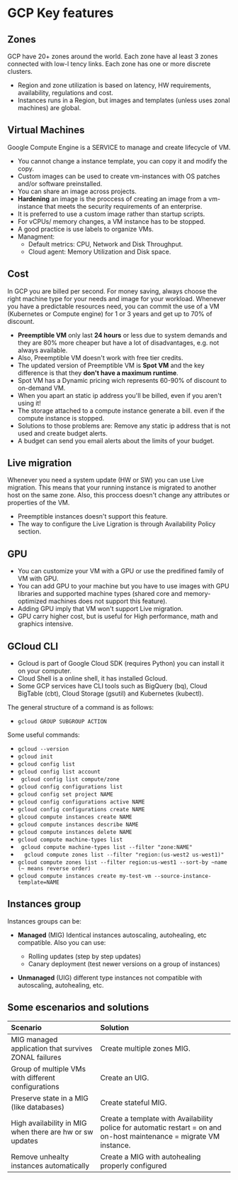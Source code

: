 # GCP Key features
## Zones
GCP have 20+ zones around the world.
Each zone have al least 3 zones connected with low-l tency links. Each zone has one or more discrete clusters.
- Region and zone utilization is based on latency, HW requirements, availability, regulations and cost.
- Instances runs in a Region, but images and templates (unless uses zonal machines) are global. 

## Virtual Machines 
Google Compute Engine is a SERVICE to manage and create lifecycle of VM.
- You cannot  change a instance template, you can copy it and modify the copy.
- Custom images can be used to create vm-instances with OS patches and/or software preinstalled.
- You can share an image across projects.
- **Hardening** an image is the proccess of creating an image from a vm-instance that meets the security requirements of an enterprise.
- It is preferred to use a custom image rather than startup scripts.
- For vCPUs/ memory changes, a VM instance has to be stopped.
- A good practice is use labels to organize VMs.
- Managment:
  - Default metrics: CPU, Network and Disk Throughput.
  - Cloud agent: Memory Utilization and Disk space.


## Cost 
In GCP you are billed per second.  For money saving, always choose the right machine type for your needs and image for your workload. Whenever you have a predictable resources need, you can commit the use of a VM (Kubernetes or  Compute engine) for 1 or 3 years and get up to 70% of discount.
- **Preemptible VM** only last **24 hours**  or less due to system demands and they are 80% more cheaper but have a lot of disadvantages, e.g. not always available.
- Also, Preemptible VM doesn't work with free tier credits.
- The updated version of Preemptible VM is **Spot VM** and the key difference is that they **don't  have a maximum runtime**.
- Spot VM has a Dynamic pricing wich represents 60-90% of discount to on-demand VM. 
- When you apart an static ip address you'll be billed, even if you aren't using it!
- The storage attached to a compute instance generate a bill. even if the compute instance is stopped. 
- Solutions to those problems are: Remove any static ip address that is not used and create budget alerts.
- A budget can send you email alerts about the limits of your budget.

## Live migration 
Whenever you need a system update (HW or SW) you can use Live migration. This means that your running instance is migrated to another host on the same zone. Also, this proccess doesn't change any attributes or properties of the VM.
- Preemptible instances doesn't support this feature.
- The way to configure the Live Ligration is through Availability Policy section.

## GPU
- You can customize your VM with a GPU or use the predifined family of VM with GPU.
- You can add GPU to your machine but you have to use images with GPU libraries and supported machine types (shared core and memory-optimized machines does not support this feature).
- Adding GPU imply that VM won't support Live migration.
- GPU carry higher cost, but is useful for High performance, math and graphics intensive.

##  GCloud CLI 
- Gcloud is part of Google Cloud SDK (requires Python) you can install it on your computer.
- Cloud Shell is a online shell, it has installed Gcloud.
- Some GCP services have CLI tools such as BigQuery (bq), Cloud BigTable (cbt), Cloud Storage (gsutil) and Kubernetes (kubectl).

The general structure of a command is as follows:
  - ```gcloud GROUP SUBGROUP ACTION ```


Some useful commands: 
  - ``` gcloud --version ```
  - ``` gcloud init ```
  - ``` gcloud config list ```
  - ``` gcloud config list account ```
  - ``` gcloud config list compute/zone```
  - ``` gcloud config configurations list ```
  - ``` gcloud config set project NAME ```
  - ``` gcloud config configurations active NAME ```
  - ``` gcloud config configurations create NAME ```
  - ``` glcoud compute instances create NAME ```
  - ``` gcloud compute instances describe NAME ```
  - ``` gcloud compute instances delete NAME ```
  - ``` gcloud compute machine-types list ```
  - ``` gcloud compute machine-types list --filter "zone:NAME"``` 
  - ```  gcloud compute zones list --filter "region:(us-west2 us-west1)"```
  - ``` gcloud compute zones list --filter region:us-west1 --sort-by ~name (~ means reverse order) ```
  - ``` gcloud compute instances create my-test-vm --source-instance-template=NAME ```

## Instances group
Instances groups can be: 
- **Managed** (MIG) Identical instances autoscaling, autohealing, etc compatible. Also you can use:  
  - Rolling updates (step by step updates)
  - Canary deployment (test newer versions on a group of instances)

- **Unmanaged** (UIG) different type instances not compatible with autoscaling, autohealing, etc.

## Some escenarios and solutions

| Scenario | Solution |
| :------- | :--------|
| MIG managed  application that survives ZONAL failures | Create multiple zones MIG. |
| Group of multiple VMs with different configurations | Create an UIG. |
|Preserve state in a MIG (like databases)| Create stateful MIG. |
|High availability in MIG when there are hw or sw updates| Create a template with Availability police for automatic restart = on and on-host maintenance = migrate VM instance. |
| Remove unhealty instances automatically | Create a MIG with autohealing properly configured|

